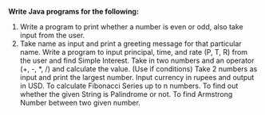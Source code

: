 **Write Java programs for the following:**
1. Write a program to print whether a number is even or odd, also take input from the user.
2. Take name as input and print a greeting message for that particular name.
Write a program to input principal, time, and rate (P, T, R) from the user and find Simple Interest.
Take in two numbers and an operator (+, -, *, /) and calculate the value. (Use if conditions)
Take 2 numbers as input and print the largest number.
Input currency in rupees and output in USD.
To calculate Fibonacci Series up to n numbers.
To find out whether the given String is Palindrome or not.
To find Armstrong Number between two given number.